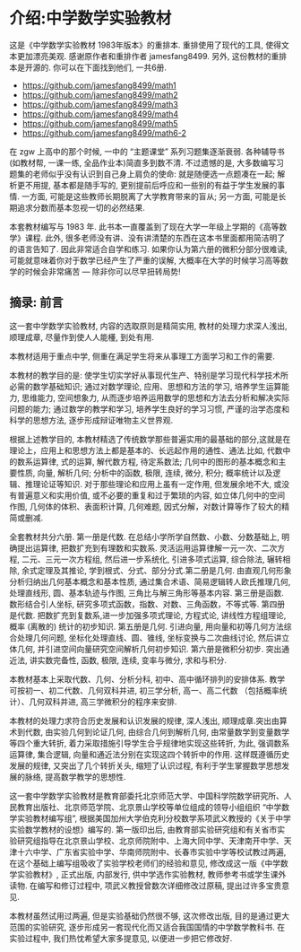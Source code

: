 # 介绍:中学数学实验教材

这是《中学数学实验教材 1983年版本》的重排本. 重排使用了现代的工具,
使得文本更加漂亮美观. 感谢原作者和重排作者 jamesfang8499. 另外,
这份教材的重排本是开源的. 你可以在下面找到他们, 一共6册.

-   <https://github.com/jamesfang8499/math1>
-   <https://github.com/jamesfang8499/math2>
-   <https://github.com/jamesfang8499/math3>
-   <https://github.com/jamesfang8499/math4>
-   <https://github.com/jamesfang8499/math5>
-   <https://github.com/jamesfang8499/math6-2>

在 zgw 上高中的那个时候, 一中的 “主题课堂” 系列习题集逐渐衰弱.
各种辅导书(如教材帮, 一课一练, 全品作业本)简直多到数不清. 不过遗憾的是,
大多数编写习题集的老师似乎没有认识到自己身上肩负的使命:
就是随便选一点题凑在一起; 解析更不用提, 基本都是随手写的,
更别提前后呼应和一些别的有益于学生发展的事情. 一方面,
可能是这些教师长期脱离了大学教育带来的盲从; 另一方面,
可能是长期追求分数而基本忽视一切的必然结果.

本套教材编写与 1983 年.
此书本一直覆盖到了现在大学一年级上学期的《高等数学》课程. 此外,
很多老师没有讲、没有讲清楚的东西在这本书里面都用简洁明了的语言告知了.
因此非常适合自学和练习. 如果你认为第六册的微积分部分很难读,
可能就意味着你对于数学已经产生了严重的误解,
大概率在大学的时候学习高等数学的时候会非常痛苦 — 除非你可以尽早扭转局势!

## 摘录: 前言

这一套中学数学实验教材, 内容的选取原则是精简实用,
教材的处理力求深人浅出, 顺理成章, 尽量作到使人人能㯵, 到处有用.

本教材适用于重点中学, 侧重在满足学生将来从事理工方面学习和工作的需要.

本教材的教学目的是:
使学生切实学好从事现代生产、特别是学习现代科学技术所必需的数学基础知识;
通过对数学理论, 应用、思想和方法的学习, 培养学生运算能力, 思维能力,
空间想象力, 从而逐步培养运用数学的思想和方法去分析和解决实际问题的能力;
通过数学的教学和学习, 培养学生良好的学习习惯,
严谨的治学态度和科学的思想方法, 逐步形成辩证唯物主义世界观.

根据上述教学目的,
本教材精选了传统数学那些普遍实用的最基础的部分,这就是在理论上，应用上和思想方法上都是基本的、长远起作用的通性、通法.比如,
代数中的数系运算律, 式的运算, 解代数方程, 待定系数法;
几何中的图形的基本概念和主要性质, 向量, 解析几何; 分析中的函数, 极限,
连续, 微分, 积分; 概率统计以及逻辑、推理论证等知识.
对于那些理论和应用上虽有一定作用, 但发展余地不大,
或没有普遍意义和实用价值, 或不必要的重复和过于繁琐的内容,
如立体几何中的空间作图, 几何体的体积、表面积计算, 几何难题,
因式分解，对数计算等作了较大的精简或删减.

全套教材共分六册. 第一册是代数. 在总结小学所学自然数、小数、分数基础上,
明确提出运算律, 把数扩充到有理数和实数系.
灵活运用运算律解一元一次、二次方程, 二元、三元一次方程组,
然后进一步系统化, 引进多项式运算, 综合除法, 辗转相除, 余式定理及其推论,
学到根式、分式、部分分式.第二册是几何.
由直观几何形象分析归纳出几何基本概念和基本性质,
通过集合术语、简易逻辑转人欧氏推理几何, 处理直线形, 圆、基本轨迹与作图,
三角比与解三角形等基本内容. 第三册是函数. 数形结合引人坐标,
研究多项式函数，指数、对数、三角函数，不等式等. 第四册是代数.
把数扩充到复数系,进一步加强多项式理论, 方程式论, 讲线性方程组理论, 概率
(离散的) 统计的初步知识. 第五册是几何. 引进向量,
用向量和初等几何方法综合处理几何问题, 坐标化处理直线、圆、锥线,
坐标变换与二次曲线讨论, 然后讲立体几何,
并引进空间向量研究空间解析几何初步知识. 第六册是微积分初步. 突出通近法,
讲实数完备性, 函数, 极限, 连续, 变率与微分, 求和与积分.

本教材基本上采取代数、几何、分析分科, 初中、高中循环排列的安排体系.
教学可按初一、初二代数、几何双科并进, 初三学分析, 高一、高二代数
（包括概率统计）、几何双科并进, 高三学微积分的程序来安排.

本教材的处理力求符合历史发展和认识发展的规律, 深人浅出,
顺理成章.突出由算术到代数, 由实验几何到论证几何, 由综合几何到解析几何,
由常量数学到变量数学等四个重大转折,
着力采取措施引导学生合乎规律地实现这些转折, 为此, 强调数系运算律,
集合逻辑, 向量和通近法分别在实现这四个转折中的作用.
这样既遵循历史发展的规律, 又突出了几个转折关头, 缩短了认识过程,
有利于学生掌握数学思想发展的脉络, 提高数学教学的思想性.

这一套中学数学实验教材是教育部委托北京师范大学、中国科学院数学研究所、人民教育出版社、北京师范学院、北京景山学校等单位组成的领导小组组织
“中学数学实验教材编写组”,
根据美国加州大学伯克利分校数学系项武义教授的《关于中学实验数学教材的设想》编写的.
第一版印出后,
由教育部实验研究组和有关省市实验研究组指导在北京景山学校、北京师院附中、上海大同中学、天津南开中学、天津十六中学、广东省实验中学、华南师院附中、长春市实验中学等校试教过两遍,
在这个基础上编写组吸收了实验学校老师们的经验和意见,
修改成这一版《中学数学实验教材》, 正式出版, 内部发行,
供中学选作实验教材, 教师参考书或学生课外读物. 在编写和修订过程中,
项武义教授曾数次详细修改过原稿, 提出过许多宝贵意见.

本教材虽然试用过两遍, 但是实验基础仍然很不够, 这次修改出版,
目的是通过更大范围的实验研究,
逐步形成另一套现代化而又适合我国国情的中学数学教科书. 在实验过程中,
我们热忱希望大家多提意见, 以便进一步把它修改好.
